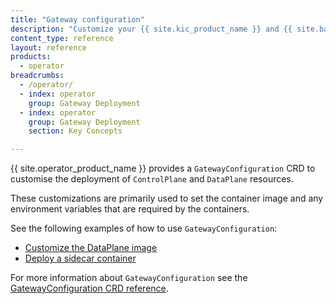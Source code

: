 ```yaml
---
title: "Gateway configuration"
description: "Customize your {{ site.kic_product_name }} and {{ site.base_gateway }} deployments when using the Gateway resource"
content_type: reference
layout: reference
products:
  - operator
breadcrumbs:
  - /operator/
  - index: operator
    group: Gateway Deployment
  - index: operator
    group: Gateway Deployment
    section: Key Concepts

---
```


{{ site.operator_product_name }} provides a `GatewayConfiguration` CRD to customise the deployment of `ControlPlane` and `DataPlane` resources.

These customizations are primarily used to set the container image and any environment variables that are required by the containers.

See the following examples of how to use `GatewayConfiguration`:

- [Customize the DataPlane image](/operator/dataplanes/how-to/set-dataplane-image/)
- [Deploy a sidecar container](/operator/dataplanes/how-to/deploy-sidecars/)

For more information about `GatewayConfiguration` see the [GatewayConfiguration CRD reference](/operator/reference/crds/).
